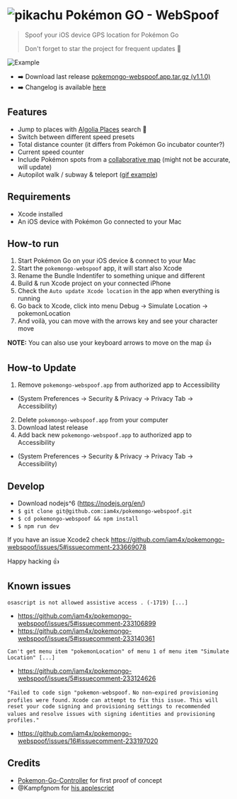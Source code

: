 # ![pikachu](./pikachu.gif) Pokémon GO - WebSpoof
> Spoof your iOS device GPS location for Pokémon Go
>
> Don't forget to star the project for frequent updates 🙏

![Example](./example.gif)

* :arrow_right: Download last release [pokemongo-webspoof.app.tar.gz (v1.1.0)](https://github.com/iam4x/pokemongo-webspoof/releases/download/v1.1.0/pokemongo-webspoof-v110.app.tar.gz)
* :arrow_right: Changelog is available [here](https://github.com/iam4x/pokemongo-webspoof/releases)

## Features

* Jump to places with [Algolia Places](https://community.algolia.com/places/) search :rocket:
* Switch between different speed presets
* Total distance counter (it differs from Pokémon Go incubator counter?)
* Current speed counter
* Include Pokémon spots from a [collaborative map](https://www.google.com/maps/d/u/0/viewer?mid=1vsj869Axn9JdWairc4xU6E_0DhE&hl=en_US) (might not be accurate, will update)
* Autopilot walk / subway & teleport ([gif example](https://cloud.githubusercontent.com/assets/893837/16966268/0dc2bc02-4e04-11e6-9826-8a844d6f897c.gif))

## Requirements

* Xcode installed
* An iOS device with Pokémon Go connected to your Mac

## How-to run

1. Start Pokémon Go on your iOS device & connect to your Mac
2. Start the `pokemongo-webspoof` app, it will start also Xcode
3. Rename the Bundle Indentifer to something unique and different
4. Build & run Xcode project on your connected iPhone
5. Check the `Auto update Xcode location` in the app when everything is running
6. Go back to Xcode, click into menu Debug -> Simulate Location -> pokemonLocation
7. And voilà, you can move with the arrows key and see your character move

**NOTE:** You can also use your keyboard arrows to move on the map 👍

## How-to Update

1. Remove `pokemongo-webspoof.app` from authorized app to Accessibility
  * (System Preferences -> Security & Privacy -> Privacy Tab -> Accessibility)
2. Delete `pokemongo-webspoof.app` from your computer
3. Download latest release
4. Add back new `pokemongo-webspoof.app` to authorized app to Accessibility
  * (System Preferences -> Security & Privacy -> Privacy Tab -> Accessibility)

## Develop

* Download nodejs^6 (https://nodejs.org/en/)
* `$ git clone git@github.com:iam4x/pokemongo-webspoof.git`
* `$ cd pokemongo-webspoof && npm install`
* `$ npm run dev`

If you have an issue Xcode2 check https://github.com/iam4x/pokemongo-webspoof/issues/5#issuecomment-233669078

Happy hacking 👍

## Known issues

`osascript is not allowed assistive access . (-1719) [...]`

* https://github.com/iam4x/pokemongo-webspoof/issues/5#issuecomment-233106899
* https://github.com/iam4x/pokemongo-webspoof/issues/5#issuecomment-233140361

`Can't get menu item "pokemonLocation" of menu 1 of menu item "Simulate Location" [...]`
* https://github.com/iam4x/pokemongo-webspoof/issues/5#issuecomment-233124626

`"Failed to code sign "pokemon-webspoof.`
`No non–expired provisioning profiles were found.`
`Xcode can attempt to fix this issue. This will reset your code signing and provisioning settings to recommended values and` `resolve issues with signing identities and provisioning profiles."`
* https://github.com/iam4x/pokemongo-webspoof/issues/16#issuecomment-233197020

## Credits

* [Pokemon-Go-Controller](https://github.com/kahopoon/Pokemon-Go-Controller) for first proof of concept
* @Kampfgnom for [his applescript](https://github.com/kahopoon/Pokemon-Go-Controller/issues/29#issue-165194926)
